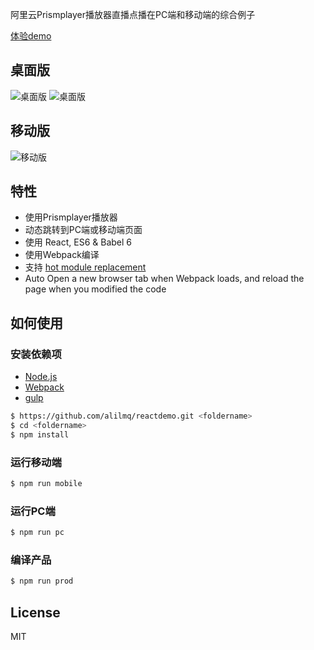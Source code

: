 阿里云Prismplayer播放器直播点播在PC端和移动端的综合例子

[体验demo](https://player.alicdn.com/prismplayer/)

## 桌面版

![桌面版](https://player.alicdn.com/img/pclive1.png) ![桌面版](https://player.alicdn.com/img/pclive2.png)

## 移动版

![移动版](https://player.alicdn.com/img/reacth5live.png)  

## 特性

- 使用Prismplayer播放器
- 动态跳转到PC端或移动端页面
- 使用 React, ES6 & Babel 6
- 使用Webpack编译
- 支持 [hot module replacement](https://webpack.github.io/docs/hot-module-replacement.html)
- Auto Open a new browser tab when Webpack loads, and reload the page when you modified the code

## 如何使用

### 安装依赖项

 - [Node.js](https://nodejs.org/en/)
 - [Webpack](http://webpack.github.io) 
 - [gulp](https://gulpjs.com)

```bash
$ https://github.com/alilmq/reactdemo.git <foldername>
$ cd <foldername>
$ npm install
```

### 运行移动端

```bash
$ npm run mobile
```

### 运行PC端

```bash
$ npm run pc
```

### 编译产品

```bash
$ npm run prod
```

## License

MIT
